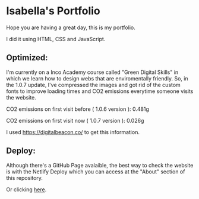 
# Isabella's Portfolio

Hope you are having a great day, this is my portfolio.

I did it using HTML, CSS and JavaScript.
## Optimized:
I'm currently on a Inco Academy course called "Green Digital Skills" in which we learn how to design webs that are enviromentally friendly.
So, in the 1.0.7 update, I've compressed the images and got rid of the custom fonts to improve loading times and CO2 emissions everytime someone visits the website.

CO2 emissions on first visit before ( 1.0.6 version ):
0.481g

CO2 emissions on first visit now ( 1.0.7 version ):
0.026g

I used https://digitalbeacon.co/ to get this information.

## Deploy:

Although there's a GitHub Page avalaible, the best way to check the website is with the Netlify Deploy which you can access at the "About" section of this repository.

Or clicking [here](https://isabellaparryportfolio.netlify.app/).
